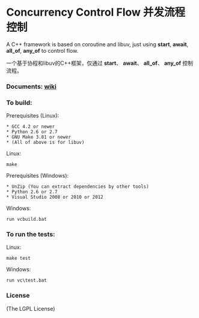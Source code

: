 Concurrency Control Flow 并发流程控制
========

A C++ framework is based on coroutine and libuv, just using **start**, **await**, **all_of**, **any_of** to control flow.

一个基于协程和libuv的C++框架，仅通过 **start**、 **await**、 **all_of**、 **any_of** 控制流程。

### Documents: [wiki](https://github.com/chishaxie/cocoflow/wiki)

### To build:

Prerequisites (Linux):

    * GCC 4.2 or newer
    * Python 2.6 or 2.7
    * GNU Make 3.81 or newer
    * (All of above is for libuv)
	
Linux:

    make
	
Prerequisites (Windows):

    * UnZip (You can extract dependencies by other tools)
    * Python 2.6 or 2.7
    * Visual Studio 2008 or 2010 or 2012
	
Windows:

    run vcbuild.bat
	
### To run the tests:

Linux:

    make test
	
Windows:

	run vc\test.bat
	
### License

(The LGPL License)
